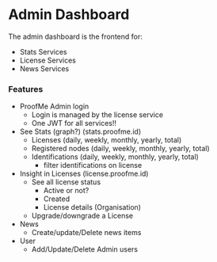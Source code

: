 # Admin Dashboard

The admin dashboard is the frontend for:
* Stats Services
* License Services
* News Services

### Features
* ProofMe Admin login
  * Login is managed by the license service
  * One JWT for all services!!
* See Stats (graph?) (stats.proofme.id)
  * Licenses (daily, weekly, monthly, yearly, total)
  * Registered nodes (daily, weekly, monthly, yearly, total)
  * Identifications (daily, weekly, monthly, yearly, total)
    * filter identifications on license
* Insight in Licenses (license.proofme.id)
  * See all license status
    * Active or not?
    * Created
    * License details (Organisation)
  * Upgrade/downgrade a License
* News
  * Create/update/Delete news items
* User
  * Add/Update/Delete Admin users